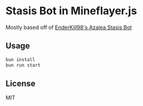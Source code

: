 # Stasis Bot in Mineflayer.js
Mostly based off of [EnderKill98's Azalea Stasis Bot](https://github.com/EnderKill98/stasis-bot) 

## Usage
```bash
bun install
bun run start
```

## License
MIT